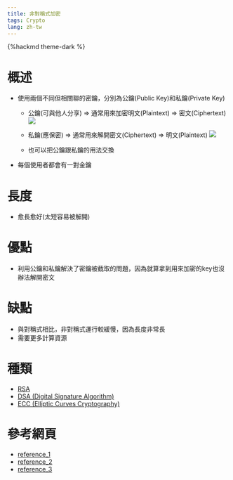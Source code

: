 ```yaml
---
title: 非對稱式加密
tags: Crypto
lang: zh-tw
---
```


{%hackmd theme-dark %}

# 概述
- 使用兩個不同但相關聯的密鑰，分別為公鑰(Public Key)和私鑰(Private Key)
    - 公鑰(可與他人分享) => 通常用來加密明文(Plaintext) => 密文(Ciphertext)
        ![](https://i.imgur.com/wZT6lVZ.png)

    - 私鑰(應保密) => 通常用來解開密文(Ciphertext) => 明文(Plaintext)
        ![](https://i.imgur.com/YzfB8NQ.png)
    - 也可以把公鑰跟私鑰的用法交換
- 每個使用者都會有一對金鑰

# 長度
- 愈長愈好(太短容易被解開)

# 優點
- 利用公鑰和私鑰解決了密鑰被截取的問題，因為就算拿到用來加密的key也沒辦法解開密文

# 缺點
- 與對稱式相比，非對稱式運行較緩慢，因為長度非常長
- 需要更多計算資源

# 種類
- [RSA](https://github.com/hehank/CTF_Practice/tree/main/Crypto/%E9%9D%9E%E5%B0%8D%E7%A8%B1%E5%BC%8F/RSA)
- [DSA (Digital Signature Algorithm)]()
- [ECC (Elliptic Curves Cryptography)]()

# 參考網頁
- [reference_1](https://academy.binance.com/zt/articles/symmetric-vs-asymmetric-encryption)
- [reference_2](https://medium.com/@RiverChan/%E5%9F%BA%E7%A4%8E%E5%AF%86%E7%A2%BC%E5%AD%B8-%E5%B0%8D%E7%A8%B1%E5%BC%8F%E8%88%87%E9%9D%9E%E5%B0%8D%E7%A8%B1%E5%BC%8F%E5%8A%A0%E5%AF%86%E6%8A%80%E8%A1%93-de25fd5fa537)
- [reference_3](https://www.itread01.com/content/1544153222.html)